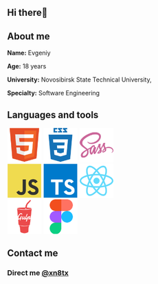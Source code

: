 ## <div>Hi there👋</div>
## <div>About me</div>
<div>
  
  **Name:** Evgeniy

  **Age:** 18 years

  **University:** Novosibirsk State Technical University,

  **Specialty:** Software Engineering
</div>

## <div>Languages and tools<div/>
<div>
  <img src="https://github.com/devicons/devicon/blob/master/icons/html5/html5-original.svg"  title="HTML5" alt="HTML5" width="80" height="80"/>  
  <img src="https://github.com/devicons/devicon/blob/master/icons/css3/css3-plain-wordmark.svg"  title="CSS3" alt="CSS" width="80" height="80"/>  
  <img src="https://github.com/devicons/devicon/blob/master/icons/sass/sass-original.svg"  title="SASS" alt="SASS" width="80" height="80"/>
  <div></div>
  <img src="https://github.com/devicons/devicon/blob/master/icons/javascript/javascript-original.svg"  title="JAVASCRIPT" alt="JAVASCRIPT" width="80"   height="80"/>
  <img src="https://github.com/devicons/devicon/blob/master/icons/typescript/typescript-original.svg"  title="typescritpt" alt="typescritpt" width="80"   height="80"/>  
  <img src="https://github.com/devicons/devicon/blob/master/icons/react/react-original.svg"  title="react" alt="react" width="80"   height="80"/> 
  <div></div>
  <img src="https://github.com/devicons/devicon/blob/master/icons/gulp/gulp-plain.svg"  title="gulp" alt="gulp" width="80"   height="80"/>
  <img src="https://github.com/devicons/devicon/blob/master/icons/figma/figma-original.svg"  title="figma" alt="figma" width="80"   height="80"/>
</div>
  
## <div>Contact me<div/>
### Direct me [@xn8tx](https://t.me/xn8tx)

